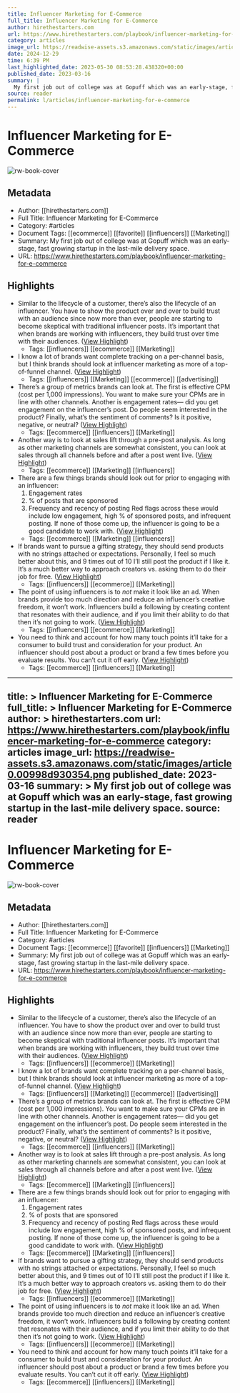 ```yaml
---
title: Influencer Marketing for E-Commerce
full_title: Influencer Marketing for E-Commerce
author: hirethestarters.com
url: https://www.hirethestarters.com/playbook/influencer-marketing-for-e-commerce
category: articles
image_url: https://readwise-assets.s3.amazonaws.com/static/images/article0.00998d930354.png
date: 2024-12-29
time: 6:39 PM
last_highlighted_date: 2023-05-30 08:53:28.438320+00:00
published_date: 2023-03-16
summary: |
  My first job out of college was at Gopuff which was an early-stage, fast growing startup in the last-mile delivery space.
source: reader
permalink: l/articles/influencer-marketing-for-e-commerce
---
```

# Influencer Marketing for E-Commerce

![rw-book-cover](https://readwise-assets.s3.amazonaws.com/static/images/article0.00998d930354.png)

## Metadata
- Author: [[hirethestarters.com]]
- Full Title: Influencer Marketing for E-Commerce
- Category: #articles
- Document Tags: [[ecommerce]] [[favorite]] [[influencers]] [[Marketing]] 
- Summary: My first job out of college was at Gopuff which was an early-stage, fast growing startup in the last-mile delivery space.
- URL: https://www.hirethestarters.com/playbook/influencer-marketing-for-e-commerce

## Highlights
- Similar to the lifecycle of a customer, there’s also the lifecycle of an influencer. You have to show the product over and over to build trust with an audience since now more than ever, people are starting to become skeptical with traditional influencer posts. It’s important that when brands are working with influencers, they build trust over time with their audiences. ([View Highlight](https://read.readwise.io/read/01h1nxh2sbr8whstaq1mpz23na))
    - Tags: [[influencers]] [[ecommerce]] [[Marketing]] 
- I know a lot of brands want complete tracking on a per-channel basis, but I think brands should look at influencer marketing as more of a top-of-funnel channel. ([View Highlight](https://read.readwise.io/read/01h1nxhx9533r8zx8z8g1tn2hf))
    - Tags: [[influencers]] [[Marketing]] [[ecommerce]] [[advertising]] 
- There’s a group of metrics brands can look at. The first is effective CPM (cost per 1,000 impressions). You want to make sure your CPMs are in line with other channels. Another is engagement rates— did you get engagement on the influencer’s post. Do people seem interested in the product? Finally, what’s the sentiment of comments? Is it positive, negative, or neutral? ([View Highlight](https://read.readwise.io/read/01h1nxk9gz4vdshtf047e7wwqd))
    - Tags: [[ecommerce]] [[influencers]] [[Marketing]] 
- Another way is to look at sales lift through a pre-post analysis. As long as other marketing channels are somewhat consistent, you can look at sales through all channels before and after a post went live. ([View Highlight](https://read.readwise.io/read/01h1nxm37gc0g6nz9w4j2g8tpm))
    - Tags: [[ecommerce]] [[Marketing]] [[influencers]] 
- There are a few things brands should look out for prior to engaging with an influencer:
  1. Engagement rates
  2. % of posts that are sponsored
  3. Frequency and recency of posting
  Red flags across these would include low engagement, high % of sponsored posts, and infrequent posting. If none of those come up, the influencer is going to be a good candidate to work with. ([View Highlight](https://read.readwise.io/read/01h1nxp2ajcktw6pjych9hggvq))
    - Tags: [[ecommerce]] [[Marketing]] [[influencers]] 
- If brands want to pursue a gifting strategy, they should send products with no strings attached or expectations. Personally, I feel so much better about this, and 9 times out of 10 I’ll still post the product if I like it. It’s a much better way to approach creators vs. asking them to do their job for free. ([View Highlight](https://read.readwise.io/read/01h1nxrh7tv65rdgpxsx4hqa3h))
    - Tags: [[influencers]] [[ecommerce]] [[Marketing]] 
- The point of using influencers is to *not* make it look like an ad. When brands provide too much direction and reduce an influencer’s creative freedom, it won’t work. Influencers build a following by creating content that resonates with their audience, and if you limit their ability to do that then it’s not going to work. ([View Highlight](https://read.readwise.io/read/01h1nxs2hete4nm75tvcpgqfm8))
    - Tags: [[influencers]] [[ecommerce]] [[Marketing]] 
- You need to think and account for how many touch points it’ll take for a consumer to build trust and consideration for your product. An influencer should post about a product or brand a few times before you evaluate results. You can’t cut it off early. ([View Highlight](https://read.readwise.io/read/01h1nxsexyjy7ez2v2xqegchkf))
    - Tags: [[ecommerce]] [[influencers]] [[Marketing]] 


---
title: >
  Influencer Marketing for E-Commerce
full_title: >
  Influencer Marketing for E-Commerce
author: >
  hirethestarters.com
url: https://www.hirethestarters.com/playbook/influencer-marketing-for-e-commerce
category: articles
image_url: https://readwise-assets.s3.amazonaws.com/static/images/article0.00998d930354.png
published_date: 2023-03-16
summary: >
  My first job out of college was at Gopuff which was an early-stage, fast growing startup in the last-mile delivery space.
source: reader
---
# Influencer Marketing for E-Commerce

![rw-book-cover](https://readwise-assets.s3.amazonaws.com/static/images/article0.00998d930354.png)

## Metadata
- Author: [[hirethestarters.com]]
- Full Title: Influencer Marketing for E-Commerce
- Category: #articles
- Document Tags: [[ecommerce]] [[favorite]] [[influencers]] [[Marketing]] 
- Summary: My first job out of college was at Gopuff which was an early-stage, fast growing startup in the last-mile delivery space.
- URL: https://www.hirethestarters.com/playbook/influencer-marketing-for-e-commerce

## Highlights
- Similar to the lifecycle of a customer, there’s also the lifecycle of an influencer. You have to show the product over and over to build trust with an audience since now more than ever, people are starting to become skeptical with traditional influencer posts. It’s important that when brands are working with influencers, they build trust over time with their audiences. ([View Highlight](https://read.readwise.io/read/01h1nxh2sbr8whstaq1mpz23na))
    - Tags: [[influencers]] [[ecommerce]] [[Marketing]] 
- I know a lot of brands want complete tracking on a per-channel basis, but I think brands should look at influencer marketing as more of a top-of-funnel channel. ([View Highlight](https://read.readwise.io/read/01h1nxhx9533r8zx8z8g1tn2hf))
    - Tags: [[influencers]] [[Marketing]] [[ecommerce]] [[advertising]] 
- There’s a group of metrics brands can look at. The first is effective CPM (cost per 1,000 impressions). You want to make sure your CPMs are in line with other channels. Another is engagement rates— did you get engagement on the influencer’s post. Do people seem interested in the product? Finally, what’s the sentiment of comments? Is it positive, negative, or neutral? ([View Highlight](https://read.readwise.io/read/01h1nxk9gz4vdshtf047e7wwqd))
    - Tags: [[ecommerce]] [[influencers]] [[Marketing]] 
- Another way is to look at sales lift through a pre-post analysis. As long as other marketing channels are somewhat consistent, you can look at sales through all channels before and after a post went live. ([View Highlight](https://read.readwise.io/read/01h1nxm37gc0g6nz9w4j2g8tpm))
    - Tags: [[ecommerce]] [[Marketing]] [[influencers]] 
- There are a few things brands should look out for prior to engaging with an influencer:
  1. Engagement rates
  2. % of posts that are sponsored
  3. Frequency and recency of posting
  Red flags across these would include low engagement, high % of sponsored posts, and infrequent posting. If none of those come up, the influencer is going to be a good candidate to work with. ([View Highlight](https://read.readwise.io/read/01h1nxp2ajcktw6pjych9hggvq))
    - Tags: [[ecommerce]] [[Marketing]] [[influencers]] 
- If brands want to pursue a gifting strategy, they should send products with no strings attached or expectations. Personally, I feel so much better about this, and 9 times out of 10 I’ll still post the product if I like it. It’s a much better way to approach creators vs. asking them to do their job for free. ([View Highlight](https://read.readwise.io/read/01h1nxrh7tv65rdgpxsx4hqa3h))
    - Tags: [[influencers]] [[ecommerce]] [[Marketing]] 
- The point of using influencers is to *not* make it look like an ad. When brands provide too much direction and reduce an influencer’s creative freedom, it won’t work. Influencers build a following by creating content that resonates with their audience, and if you limit their ability to do that then it’s not going to work. ([View Highlight](https://read.readwise.io/read/01h1nxs2hete4nm75tvcpgqfm8))
    - Tags: [[influencers]] [[ecommerce]] [[Marketing]] 
- You need to think and account for how many touch points it’ll take for a consumer to build trust and consideration for your product. An influencer should post about a product or brand a few times before you evaluate results. You can’t cut it off early. ([View Highlight](https://read.readwise.io/read/01h1nxsexyjy7ez2v2xqegchkf))
    - Tags: [[ecommerce]] [[influencers]] [[Marketing]] 



